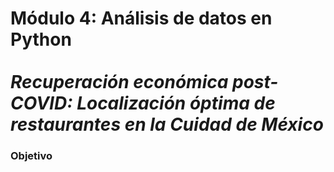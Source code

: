 # Módulo 4: Análisis de datos en Python <br /> <br /> *Recuperación económica post-COVID: Localización óptima de restaurantes en la Cuidad de México*

### Objetivo
